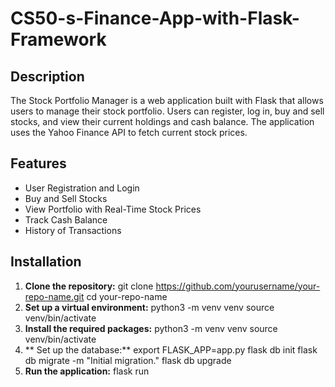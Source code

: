 # CS50-s-Finance-App-with-Flask-Framework

## Description
The Stock Portfolio Manager is a web application built with Flask that allows users to manage their stock portfolio. Users can register, log in, buy and sell stocks, and view their current holdings and cash balance. The application uses the Yahoo Finance API to fetch current stock prices.

## Features
- User Registration and Login
- Buy and Sell Stocks
- View Portfolio with Real-Time Stock Prices
- Track Cash Balance
- History of Transactions

## Installation

1. **Clone the repository:**
   git clone https://github.com/yourusername/your-repo-name.git
   cd your-repo-name
2. **Set up a virtual environment:**
   python3 -m venv venv
   source venv/bin/activate
3. **Install the required packages:**
    python3 -m venv venv
    source venv/bin/activate
4. ** Set up the database:**
     export FLASK_APP=app.py
     flask db init
     flask db migrate -m "Initial migration."
     flask db upgrade
5. **Run the application:**
     flask run


